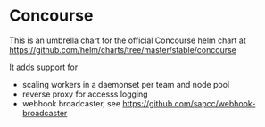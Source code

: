 # Concourse

This is an umbrella chart for the official Concourse helm chart at https://github.com/helm/charts/tree/master/stable/concourse

It adds support for
* scaling workers in a daemonset per team and node pool
* reverse proxy for accesss logging
* webhook broadcaster, see https://github.com/sapcc/webhook-broadcaster


